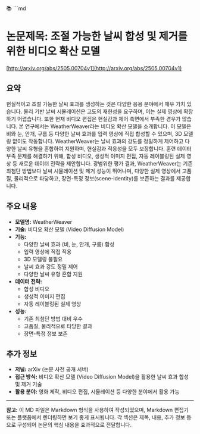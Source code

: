 📚 ```md
# 논문제목: 조절 가능한 날씨 합성 및 제거를 위한 비디오 확산 모델

[http://arxiv.org/abs/2505.00704v1](http://arxiv.org/abs/2505.00704v1)

## 요약

현실적이고 조절 가능한 날씨 효과를 생성하는 것은 다양한 응용 분야에서 매우 가치 있습니다. 물리 기반 날씨 시뮬레이션은 고도의 재현성을 요구하며, 이는 실제 영상에 확장하기 어렵습니다. 또한 현재 비디오 편집은 현실감과 제어 측면에서 부족한 경우가 많습니다. 본 연구에서는 WeatherWeaver라는 비디오 확산 모델을 소개합니다. 이 모델은 비와 눈, 안개, 구름 등 다양한 날씨 효과를 입력 영상에 직접 합성할 수 있으며, 3D 모델링 없이도 작동합니다. WeatherWeaver는 날씨 효과의 강도를 정밀하게 제어하고 다양한 날씨 유형을 혼합하여 지원하며, 현실감과 적응성을 모두 보장합니다. 훈련 데이터 부족 문제를 해결하기 위해, 합성 비디오, 생성적 이미지 편집, 자동 레이블링된 실제 영상 등 새로운 데이터 전략을 제안합니다. 광범위한 평가 결과, WeatherWeaver는 기존 최첨단 방법보다 날씨 시뮬레이션 및 제거 성능이 뛰어나며, 다양한 실제 영상에서 고품질, 물리적으로 타당하고, 장면-특정 정보(scene-identity)를 보존하는 결과를 제공합니다.

## 주요 내용

*   **모델명:** WeatherWeaver
*   **기술:** 비디오 확산 모델 (Video Diffusion Model)
*   **기능:**
    *   다양한 날씨 효과 (비, 눈, 안개, 구름) 합성
    *   입력 영상에 직접 적용
    *   3D 모델링 불필요
    *   날씨 효과 강도 정밀 제어
    *   다양한 날씨 유형 혼합 지원
*   **데이터 전략:**
    *   합성 비디오
    *   생성적 이미지 편집
    *   자동 레이블링된 실제 영상
*   **성능:**
    *   기존 최첨단 방법 대비 우수
    *   고품질, 물리적으로 타당한 결과
    *   장면-특정 정보 보존

## 추가 정보

*   **저널:** arXiv (논문 사전 공개 서버)
*   **접근 방식:** 비디오 확산 모델 (Video Diffusion Model)을 활용한 날씨 효과 합성 및 제거 기술
*   **활용 분야:** 영화 제작, 비디오 편집, 시뮬레이션 등 다양한 분야에서 활용 가능

---

**참고:** 이 MD 파일은 Markdown 형식을 사용하여 작성되었으며, Markdown 편집기 또는 플랫폼에서 렌더링하면 보기 좋게 표시됩니다.  각 섹션은 제목, 내용, 추가 정보 등으로 구성되어 논문의 핵심 내용을 효과적으로 전달합니다.